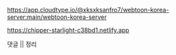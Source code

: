 https://app.cloudtype.io/@xksxksanfro7/webtoon-korea-server:main/webtoon-korea-server

https://chipper-starlight-c38bd1.netlify.app

댓글 || 정리
